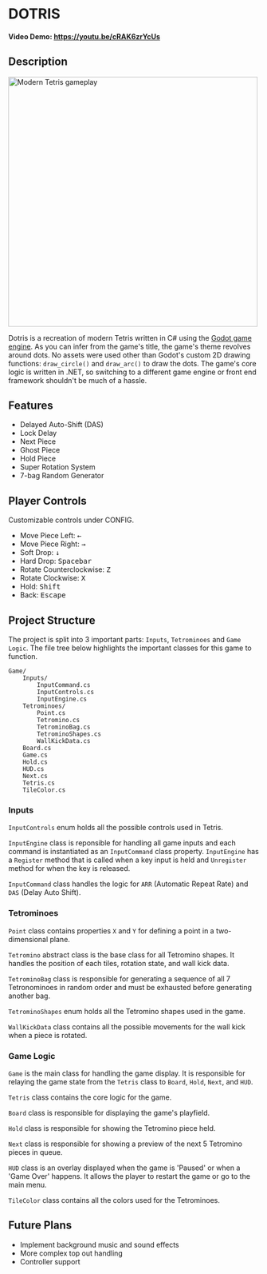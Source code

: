 # DOTRIS
#### Video Demo:  https://youtu.be/cRAK6zrYcUs


## Description
<img src="https://github.com/FateNozomi/Dotris/assets/6317676/7c90a7af-d200-4a83-a067-1c37ae300a51" alt="Modern Tetris gameplay" width=500>

Dotris is a recreation of modern Tetris written in C# using the [Godot game engine](https://godotengine.org/). As you can infer from the game's title, the game's theme revolves around dots. No assets were used other than Godot's custom 2D drawing functions: `draw_circle()` and `draw_arc()` to draw the dots. The game's core logic is written in .NET, so switching to a different game engine or front end framework shouldn't be much of a hassle.

## Features
- Delayed Auto-Shift (DAS)
- Lock Delay
- Next Piece
- Ghost Piece
- Hold Piece
- Super Rotation System
- 7-bag Random Generator

## Player Controls
Customizable controls under CONFIG.
- Move Piece Left: <kbd>←</kbd>
- Move Piece Right: <kbd>→</kbd>
- Soft Drop: <kbd>↓</kbd>
- Hard Drop: <kbd>Spacebar</kbd>
- Rotate Counterclockwise: <kbd>Z</kbd>
- Rotate Clockwise: <kbd>X</kbd>
- Hold: <kbd>Shift</kbd>
- Back: <kbd>Escape</kbd>

## Project Structure
The project is split into 3 important parts: `Inputs`, `Tetrominoes` and `Game Logic`. The file tree below highlights the important classes for this game to function.
```
Game/
    Inputs/
        InputCommand.cs
        InputControls.cs
        InputEngine.cs
    Tetrominoes/
        Point.cs
        Tetromino.cs
        TetrominoBag.cs
        TetrominoShapes.cs
        WallKickData.cs
    Board.cs
    Game.cs
    Hold.cs
    HUD.cs
    Next.cs
    Tetris.cs
    TileColor.cs
```

### Inputs
`InputControls` enum holds all the possible controls used in Tetris.

`InputEngine` class is reponsible for handling all game inputs and each command is instantiated as an `InputCommand` class property. `InputEngine` has a `Register` method that is called when a key input is held and `Unregister` method for when the key is released.

`InputCommand` class handles the logic for `ARR` (Automatic Repeat Rate) and `DAS` (Delay Auto Shift).

### Tetrominoes
`Point` class contains properties `X` and `Y` for defining a point in a two-dimensional plane.

`Tetromino` abstract class is the base class for all Tetromino shapes. It handles the position of each tiles, rotation state, and wall kick data.

`TetrominoBag` class is responsible for generating a sequence of all 7 Tetronominoes in random order and must be exhausted before generating another bag.

`TetrominoShapes` enum holds all the Tetromino shapes used in the game.

`WallKickData` class contains all the possible movements for the wall kick when a piece is rotated.

### Game Logic
`Game` is the main class for handling the game display. It is responsible for relaying the game state from the `Tetris` class to `Board`, `Hold`, `Next`, and `HUD`.

`Tetris` class contains the core logic for the game.

`Board` class is responsible for displaying the game's playfield.

`Hold` class is responsible for showing the Tetromino piece held.

`Next` class is responsible for showing a preview of the next 5 Tetromino pieces in queue.

`HUD` class is an overlay displayed when the game is 'Paused' or when a 'Game Over' happens. It allows the player to restart the game or go to the main menu.

`TileColor` class contains all the colors used for the Tetrominoes.

## Future Plans
- Implement background music and sound effects
- More complex top out handling
- Controller support